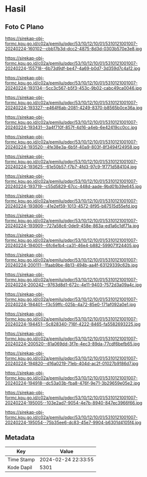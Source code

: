 # Hasil

## Foto C Plano

https://sirekap-obj-formc.kpu.go.id/c02a/pemilu/pdpr/53/10/12/10/01/5310121001007-20240224-160102--cbb17b3d-dcc2-4875-8d3d-0303b570e3e8.jpg

https://sirekap-obj-formc.kpu.go.id/c02a/pemilu/pdpr/53/10/12/10/01/5310121001007-20240224-155718--6b73d9df-be47-4a69-b0d7-3d359d7c4a12.jpg

https://sirekap-obj-formc.kpu.go.id/c02a/pemilu/pdpr/53/10/12/10/01/5310121001007-20240224-193134--5cc3c567-b5f3-453c-9b02-cabc49ca0046.jpg

https://sirekap-obj-formc.kpu.go.id/c02a/pemilu/pdpr/53/10/12/10/01/5310121001007-20240224-193327--e464f6ab-2081-4249-8370-b8565b0ce36a.jpg

https://sirekap-obj-formc.kpu.go.id/c02a/pemilu/pdpr/53/10/12/10/01/5310121001007-20240224-193431--3a4f710f-857f-4d16-a4eb-6e42419cc0cc.jpg

https://sirekap-obj-formc.kpu.go.id/c02a/pemilu/pdpr/53/10/12/10/01/5310121001007-20240224-193520--4fe38e3a-6b5f-40a9-803f-8f3494f24958.jpg

https://sirekap-obj-formc.kpu.go.id/c02a/pemilu/pdpr/53/10/12/10/01/5310121001007-20240224-193625--61e50b57-f7b7-4fd3-97c9-1f771d584104.jpg

https://sirekap-obj-formc.kpu.go.id/c02a/pemilu/pdpr/53/10/12/10/01/5310121001007-20240224-193719--c55d5829-67cc-448d-aade-9bd01b39e645.jpg

https://sirekap-obj-formc.kpu.go.id/c02a/pemilu/pdpr/53/10/12/10/01/5310121001007-20240224-193806--41e2ef59-1013-4572-8f95-b87515d55efd.jpg

https://sirekap-obj-formc.kpu.go.id/c02a/pemilu/pdpr/53/10/12/10/01/5310121001007-20240224-193909--727a58c6-0de9-458e-863a-ed1a6c1df71a.jpg

https://sirekap-obj-formc.kpu.go.id/c02a/pemilu/pdpr/53/10/12/10/01/5310121001007-20240224-194001--6fc6e1b4-ca31-46e4-b882-599071f24405.jpg

https://sirekap-obj-formc.kpu.go.id/c02a/pemilu/pdpr/53/10/12/10/01/5310121001007-20240224-200111--1faab9be-8b13-494b-aa4f-63129339c62b.jpg

https://sirekap-obj-formc.kpu.go.id/c02a/pemilu/pdpr/53/10/12/10/01/5310121001007-20240224-200242--9763d8d1-672c-4e11-9403-7572d3a09a4c.jpg

https://sirekap-obj-formc.kpu.go.id/c02a/pemilu/pdpr/53/10/12/10/01/5310121001007-20240224-194401--f3c59ffc-025b-4a72-85e0-171af092a0e1.jpg

https://sirekap-obj-formc.kpu.go.id/c02a/pemilu/pdpr/53/10/12/10/01/5310121001007-20240224-194451--5c828340-716f-4222-8465-fa5582693225.jpg

https://sirekap-obj-formc.kpu.go.id/c02a/pemilu/pdpr/53/10/12/10/01/5310121001007-20240224-200520--81a069dd-3f7e-4ec3-89da-77cdf6befb65.jpg

https://sirekap-obj-formc.kpu.go.id/c02a/pemilu/pdpr/53/10/12/10/01/5310121001007-20240224-194820--d16a0219-71eb-404d-ac2f-01027b9186d7.jpg

https://sirekap-obj-formc.kpu.go.id/c02a/pemilu/pdpr/53/10/12/10/01/5310121001007-20240224-194918--dc53a03b-fba8-476f-9e71-3b29659e05e2.jpg

https://sirekap-obj-formc.kpu.go.id/c02a/pemilu/pdpr/53/10/12/10/01/5310121001007-20240224-195005--103e2ad7-9054-4e7b-8940-847ec3966f66.jpg

https://sirekap-obj-formc.kpu.go.id/c02a/pemilu/pdpr/53/10/12/10/01/5310121001007-20240224-195054--75b35ee6-dc83-45e7-9904-b6301d4105f4.jpg


## Metadata

| Key        | Value               |
| ---------- | ------------------- |
| Time Stamp | 2024-02-24 22:33:55 |
| Kode Dapil | 5301                |



